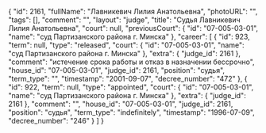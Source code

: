 {
    "id": 2161,
    "fullName": "Лавникевич Лилия Анатольевна",
    "photoURL": "",
    "tags": [],
    "comment": "",
    "layout": "judge",
    "title": "Судья Лавникевич Лилия Анатольевна",
    "court": null,
    "previousCourt": {
        "id": "07-005-03-01",
        "name": "суд Партизанского района г. Минска"
    },
    "career": [
        {
            "id": 923,
            "term": null,
            "type": "released",
            "court": {
                "id": "07-005-03-01",
                "name": "суд Партизанского района г. Минска"
            },
            "extra": {
                "judge_id": 2161
            },
            "comment": "истечение срока работы и отказ в назначении бессрочно",
            "house_id": "07-005-03-01",
            "judge_id": 2161,
            "position": "судья",
            "term_type": "",
            "timestamp": "2001-09-07",
            "decree_number": "472"
        },
        {
            "id": 922,
            "term": null,
            "type": "appointed",
            "court": {
                "id": "07-005-03-01",
                "name": "суд Партизанского района г. Минска"
            },
            "extra": {
                "judge_id": 2161
            },
            "comment": "",
            "house_id": "07-005-03-01",
            "judge_id": 2161,
            "position": "судья",
            "term_type": "indefinitely",
            "timestamp": "1996-07-09",
            "decree_number": "246"
        }
    ]
}